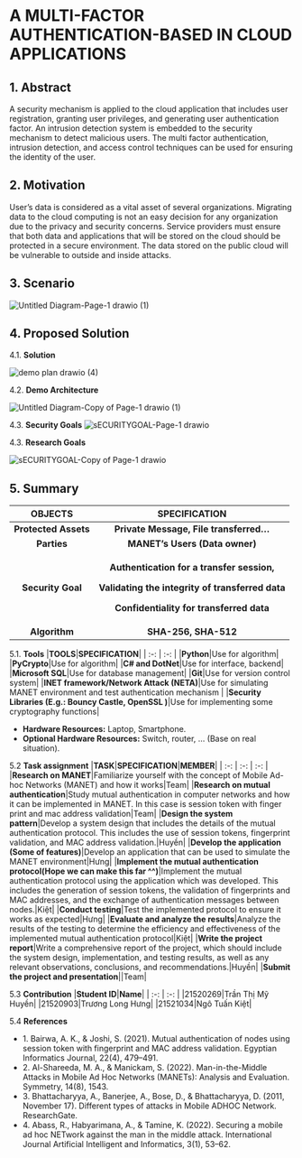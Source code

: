 # A MULTI-FACTOR AUTHENTICATION-BASED IN CLOUD APPLICATIONS #

## 1. **Abstract** ##

 A security mechanism is applied to the cloud application that includes
user registration, granting user privileges, and generating user authentication factor. An intrusion detection system is embedded to the security mechanism to detect malicious users. The multi factor authentication, intrusion detection, and access control techniques can be used for ensuring the identity of the user.

## 2. **Motivation** ##
User’s data is considered as a vital asset of several organizations. Migrating data to the cloud computing is not an easy decision for any
organization due to the privacy and security concerns. Service providers must ensure that both data and applications that will be stored on the cloud should be protected in a secure environment. The data stored on the public cloud will be vulnerable to outside and inside attacks.



## 3. **Scenario** ##
![Untitled Diagram-Page-1 drawio (1)](https://user-images.githubusercontent.com/46748862/235934185-6391b380-2351-445f-b000-03f309a56086.png)






## 4. **Proposed Solution** ##
4.1. **Solution**

![demo plan drawio (4)](https://user-images.githubusercontent.com/46748862/235934453-ca7faee2-5a03-4b83-b564-2e6947440bdb.png)



4.2. **Demo Architecture**

![Untitled Diagram-Copy of Page-1 drawio (1)](https://user-images.githubusercontent.com/46748862/235934317-97daece5-125a-4ca2-ab7b-acbcb682f213.png)


4.3. **Security Goals**
![sECURITYGOAL-Page-1 drawio](https://user-images.githubusercontent.com/46748862/235933942-5a0204c0-c2d3-4f49-b8d8-bc6bbe04f339.png)



4.3. **Research Goals**

![sECURITYGOAL-Copy of Page-1 drawio](https://user-images.githubusercontent.com/46748862/235934555-78811120-20d5-48ce-90c3-009aec9cb688.png)


## 5. **Summary** ##

|**OBJECTS**|**SPECIFICATION**|
| :-: | :-: |
|**Protected Assets**|**Private Message, File transferred…**|
|**Parties**|**MANET’s Users (Data owner)**|
|**Security Goal**|<p>**Authentication for a transfer session,**</p><p>**Validating the integrity of transferred data**</p><p>**Confidentiality for transferred data**</p>|
|**Algorithm**|**SHA-256, SHA-512**|

5.1. **Tools** 
|**TOOLS**|**SPECIFICATION**|
| :-: | :-: |
|**Python**|Use for algorithm|
|**PyCrypto**|Use for algorithm|
|**C# and DotNet**|Use for interface, backend|
|**Microsoft SQL**|Use for database management|
|**Git**|Use for version control system|
|**INET framework/Network Attack (NETA)**|Use for simulating MANET environment and test authentication mechanism  |
|**Security Libraries (E.g.: Bouncy Castle, OpenSSL )**|Use for implementing some cryptography functions|
- **Hardware Resources:** Laptop, Smartphone.
- **Optional Hardware Resources:** Switch, router, … (Base on real situation).

5.2 **Task assignment**
|**TASK**|**SPECIFICATION**|**MEMBER**|
| :-: | :-: | :-: |
|**Research on MANET**|Familiarize yourself with the concept of Mobile Ad-hoc Networks (MANET) and how it works|Team|
|**Research on mutual authentication**|Study mutual authentication in computer networks and how it can be implemented in MANET. In this case is session token with finger print and mac address validation|Team|
|**Design the system pattern**|Develop a system design that includes the details of the mutual authentication protocol. This includes the use of session tokens, fingerprint validation, and MAC address validation.|Huyền|
|**Develop the application (Some of features)**|Develop an application that can be used to simulate the MANET environment|Hưng|
|**Implement the mutual authentication protocol(Hope we can make this far ^^)**|Implement the mutual authentication protocol using the application which was developed. This includes the generation of session tokens, the validation of fingerprints and MAC addresses, and the exchange of authentication messages between nodes.|Kiệt|
|**Conduct testing**|Test the implemented protocol to ensure it works as expected|Hưng|
|**Evaluate and analyze the results**|Analyze the results of the testing to determine the efficiency and effectiveness of the implemented mutual authentication protocol|Kiệt|
|**Write the project report**|Write a comprehensive report of the project, which should include the system design, implementation, and testing results, as well as any relevant observations, conclusions, and recommendations.|Huyền|
|**Submit the project and presentation**||Team|

5.3 **Contribution**
|**Student ID**|**Name**|
| :-: | :-: |
|21520269|Trần Thị Mỹ Huyền|
|21520903|Trương Long Hưng|
|21521034|Ngô Tuấn Kiệt|

5.4 **References**

- 1\. Bairwa, A. K., & Joshi, S. (2021). Mutual authentication of nodes using session token with fingerprint and MAC address validation. Egyptian Informatics Journal, 22(4), 479–491. 
- 2\. Al-Shareeda, M. A., & Manickam, S. (2022). Man-in-the-Middle Attacks in Mobile Ad Hoc Networks (MANETs): Analysis and Evaluation. Symmetry, 14(8), 1543. 
- 3\. Bhattacharyya, A., Banerjee, A., Bose, D., & Bhattacharyya, D. (2011, November 17). Different types of attacks in Mobile ADHOC Network. ResearchGate. 
- 4\. Abass, R., Habyarimana, A., & Tamine, K. (2022). Securing a mobile ad hoc NETwork against the man in the middle attack. International Journal Artificial Intelligent and Informatics, 3(1), 53–62. 

